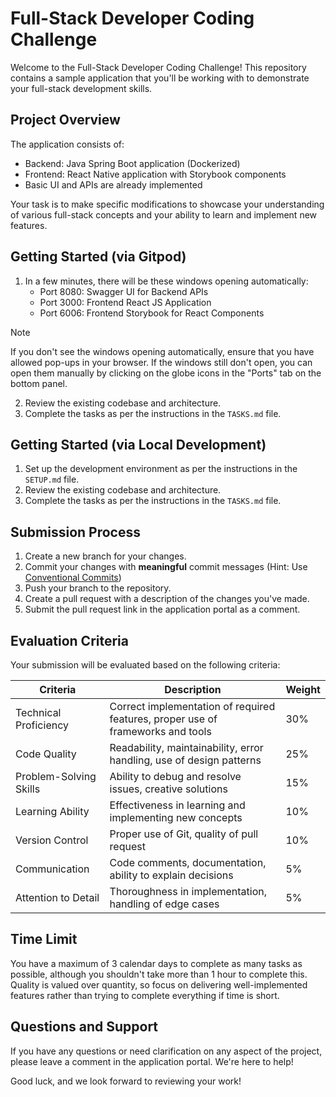 # Full-Stack Developer Coding Challenge

Welcome to the Full-Stack Developer Coding Challenge! This repository contains a sample application that you'll be working with to demonstrate your full-stack development skills.

## Project Overview

The application consists of:
- Backend: Java Spring Boot application (Dockerized)
- Frontend: React Native application with Storybook components
- Basic UI and APIs are already implemented

Your task is to make specific modifications to showcase your understanding of various full-stack concepts and your ability to learn and implement new features.

## Getting Started (via Gitpod)

1. In a few minutes, there will be these windows opening automatically: 
   - Port 8080: Swagger UI for Backend APIs
   - Port 3000: Frontend React JS Application
   - Port 6006: Frontend Storybook for React Components

> [!Note]  
> If you don't see the windows opening automatically, ensure that you have allowed pop-ups in your browser. If the windows still don't open, you can open them manually by clicking on the globe icons in the "Ports" tab on the bottom panel.

2. Review the existing codebase and architecture.
3. Complete the tasks as per the instructions in the `TASKS.md` file.

## Getting Started (via Local Development)

1. Set up the development environment as per the instructions in the `SETUP.md` file.
2. Review the existing codebase and architecture.
3. Complete the tasks as per the instructions in the `TASKS.md` file.

## Submission Process

1. Create a new branch for your changes.
2. Commit your changes with **meaningful** commit messages (Hint: Use [Conventional Commits](https://www.conventionalcommits.org/en/v1.0.0/#summary))
3. Push your branch to the repository.
4. Create a pull request with a description of the changes you've made.
5. Submit the pull request link in the application portal as a comment.

## Evaluation Criteria

Your submission will be evaluated based on the following criteria:

| Criteria | Description | Weight |
|----------|-------------|--------|
| Technical Proficiency | Correct implementation of required features, proper use of frameworks and tools | 30% |
| Code Quality | Readability, maintainability, error handling, use of design patterns | 25% |
| Problem-Solving Skills | Ability to debug and resolve issues, creative solutions | 15% |
| Learning Ability | Effectiveness in learning and implementing new concepts | 10% |
| Version Control | Proper use of Git, quality of pull request | 10% |
| Communication | Code comments, documentation, ability to explain decisions | 5% |
| Attention to Detail | Thoroughness in implementation, handling of edge cases | 5% |

## Time Limit

You have a maximum of 3 calendar days to complete as many tasks as possible, although you shouldn't take more than 1 hour to complete this. Quality is valued over quantity, so focus on delivering well-implemented features rather than trying to complete everything if time is short.

## Questions and Support

If you have any questions or need clarification on any aspect of the project, please leave a comment in the application portal. We're here to help!

Good luck, and we look forward to reviewing your work!
